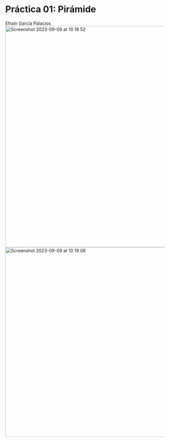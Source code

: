 # Práctica 01: Pirámide
Efraín García Palacios
<img width="700" alt="Screenshot 2023-09-09 at 10 18 52" src="https://github.com/pal-ef/com-sim/assets/63682116/f28b9917-4a09-45b8-a96f-bbdba8e2af58">
<img width="600" alt="Screenshot 2023-09-09 at 10 19 06" src="https://github.com/pal-ef/com-sim/assets/63682116/0ce5ab19-703a-4a8f-a833-641502f4df3b">
